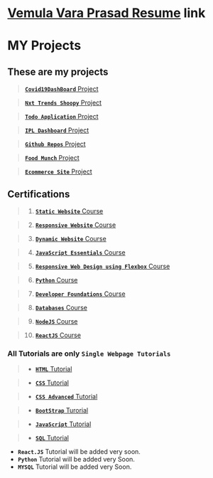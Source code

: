 # [Vemula Vara Prasad Resume](https://drive.google.com/file/d/17NjGnEv6LV382kWOBYL6I3diBsoWQMte/view?usp=sharing) link

# MY Projects

## These are my projects
> [**`Covid19DashBoard`** Project](https://covid19dshboard.ccbp.tech/)

> [**`Nxt Trends Shoopy`** Project](https://nxttrendsshoopy.ccbp.tech/)

> [**`Todo Application`** Project](https://todolistsite.ccbp.tech/)

> [**`IPL Dashboard`** Project](https://ipldashboard709.ccbp.tech/)

> [**`Github Repos`** Project](https://githubreposnxtw.ccbp.tech/)

> [**`Food Munch`** Project](https://foodmuchrssite.ccbp.tech/) 

> [**`Ecommerce Site`** Project](https://flybuysitepage.ccbp.tech/)



## Certifications

> 1. [**`Static Website`** Course](https://certificates.ccbp.in/intensive/static-website?id=NSSIZROXKX)

> 2. [**`Responsive Website`** Course](https://certificates.ccbp.in/intensive/responsive-website?id=OEEIFHPGBS)

> 3. [**`Dynamic Website`** Course](https://certificates.ccbp.in/intensive/dynamic-web-application?id=QOPZTZIIYO)

> 4. [**`JavaScript Essentials`** Course](https://certificates.ccbp.in/intensive/javascript-essentials?id=VEFORQZCYN)

> 5. [**`Responsive Web Design using Flexbox`** Course](https://certificates.ccbp.in/intensive/flexbox?id=UOCFBROFIT)

> 6. [**`Python`** Course](https://certificates.ccbp.in/intensive/programming-foundations?id=RMRZHAHOND)

> 7. [**`Developer Foundations`** Course](https://certificates.ccbp.in/intensive/developer-foundations?id=KOLMIISCZK)

> 8. [**`Databases`** Course](https://certificates.ccbp.in/intensive/introduction-to-databases?id=PCAKMJUESL)

> 9. [**`NodeJS`** Course](https://certificates.ccbp.in/intensive/node-js?id=OXMQVFBXHB)

> 10. [**`ReactJS`** Course](https://certificates.ccbp.in/intensive/react-js?id=TNPJBUZCMV)



### All Tutorials are only `Single Webpage Tutorials`



> * [**`HTML`** Tutorial](https://vara-prasad-789.github.io/HTML-Developement-Tutorial/)

> * [**`CSS`** Tutorial](https://vara-prasad-789.github.io/CSS-Development-Tutorial/)

> * [**`CSS Advanced`** Tutorial](https://vara-prasad-789.github.io/CSS-Advanced-Tutorial/)

> * [**`BootStrap`** Turorial](https://vara-prasad-789.github.io/BootStrap-Tutorial/)

> * [**`JavaScript`** Tutorial](https://vara-prasad-789.github.io/Javascript-Tutorial/)

> * [**`SQL`** Tutorial](https://vara-prasad-789.github.io/SQL-Tutorial/)



- **`React.JS`** Tutorial will be added very soon.
- **`Python`** Tutorial will be added very Soon.
- **`MYSQL`** Tutorial will be added very Soon.

<!-- Comments -->

<!-- * <img src="https://upload.wikimedia.org/wikipedia/commons/6/61/HTML5_logo_and_wordmark.svg" width="15">
* <img src="https://upload.wikimedia.org/wikipedia/commons/thumb/d/d5/CSS3_logo_and_wordmark.svg/340px-CSS3_logo_and_wordmark.svg.png" width="15">
* <img src="https://upload.wikimedia.org/wikipedia/commons/b/b2/Bootstrap_logo.svg" width="15">

 -->
